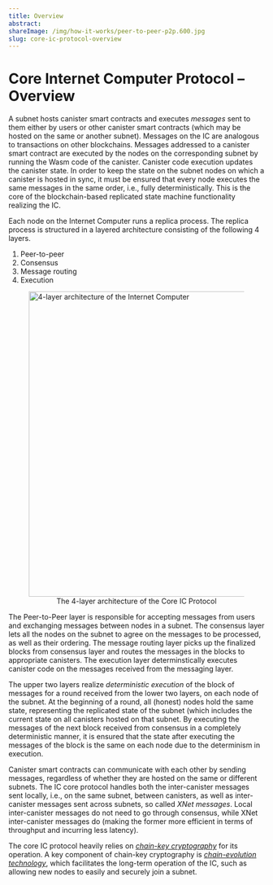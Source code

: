 ```yaml
---
title: Overview
abstract: 
shareImage: /img/how-it-works/peer-to-peer-p2p.600.jpg
slug: core-ic-protocol-overview
---
```


# Core Internet Computer Protocol – Overview

A subnet hosts canister smart contracts and executes *messages* sent to them either by users or other canister smart contracts (which may be hosted on the same or another subnet).
Messages on the IC are analogous to transactions on other blockchains.
Messages addressed to a canister smart contract are executed by the nodes on the corresponding subnet by running the Wasm code of the canister.
Canister code execution updates the canister state.
In order to keep the state on the subnet nodes on which a canister is hosted in sync, it must be ensured that every node executes the same messages in the same order, i.e., fully deterministically.
This is the core of the blockchain-based replicated state machine functionality realizing the IC.

Each node on the Internet Computer runs a replica process. The replica process is structured in a layered architecture consisting of the following 4 layers.   
1. Peer-to-peer
2. Consensus
3. Message routing
4. Execution

<figure>
<img src="/img/how-it-works/core_protocol_layers.png" alt="4-layer architecture of the Internet Computer" title="4-Layer Core IC Protocol" align="center" style="width:600px">
<figcaption align="center">
The 4-layer architecture of the Core IC Protocol
</figcaption>
</figure>

The Peer-to-Peer layer is responsible for accepting messages from users and exchanging messages between nodes in a subnet. The consensus layer lets all the nodes on the subnet to agree on the messages to be processed, as well as their ordering. The message routing layer picks up the finalized blocks from consensus layer and routes the messages in the blocks to appropriate canisters. The execution layer determinstically executes canister code on the messages received from the messaging layer. 

The upper two layers realize *deterministic execution* of the block of messages for a round received from the lower two layers, on each node of the subnet.
At the beginning of a round, all (honest) nodes hold the same state, representing the replicated state of the subnet (which includes the current state on all canisters hosted on that subnet.
By executing the messages of the next block received from consensus in a completely deterministic manner, it is ensured that the state after executing the messages of the block is the same on each node due to the determinism in execution.

Canister smart contracts can communicate with each other by sending messages, regardless of whether they are hosted on the same or different subnets.
The IC core protocol handles both the inter-canister messages sent locally, i.e., on the same subnet, between canisters, as well as inter-canister messages sent across subnets, so called *XNet messages*.
Local inter-canister messages do not need to go through consensus, while XNet inter-canister messages do (making the former more efficient in terms of throughput and incurring less latency).

The core IC protocol heavily relies on [*chain-key cryptography*](https://internetcomputer.org/how-it-works/#Chain-key-cryptography) for its operation.  A key component of chain-key cryptography is [*chain-evolution technology*](https://internetcomputer.org/how-it-works/#Chain-evolution-technology), which facilitates the long-term operation of the IC, such as allowing new nodes to easily and securely join a subnet.
